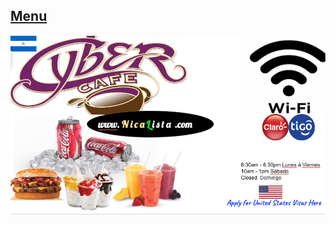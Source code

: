 ## [Menu](https://hawaiideveloper.github.io/nicalista/menu/)
<img src="nicalista.jpg.png" alt="desayuno visa de estados unidos almuerzo cena cibercafé batidos cerveza hamburguesa whatsapp">












